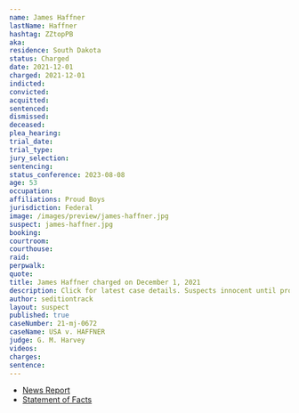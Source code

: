 ```yaml
---
name: James Haffner
lastName: Haffner
hashtag: ZZtopPB
aka:
residence: South Dakota
status: Charged
date: 2021-12-01
charged: 2021-12-01
indicted:
convicted:
acquitted:
sentenced:
dismissed:
deceased:
plea_hearing:
trial_date:
trial_type:
jury_selection:
sentencing:
status_conference: 2023-08-08
age: 53
occupation:
affiliations: Proud Boys
jurisdiction: Federal
image: /images/preview/james-haffner.jpg
suspect: james-haffner.jpg
booking:
courtroom:
courthouse:
raid:
perpwalk:
quote:
title: James Haffner charged on December 1, 2021
description: Click for latest case details. Suspects innocent until proven guilty.
author: seditiontrack
layout: suspect
published: true
caseNumber: 21-mj-0672
caseName: USA v. HAFFNER
judge: G. M. Harvey
videos:
charges:
sentence:
---
```

- [News Report](https://www.washingtonpost.com/dc-md-va/2021/12/03/proud-boys-charged-powell-id/)
- [Statement of Facts](https://www.justice.gov/usao-dc/case-multi-defendant/file/1459171/download)
